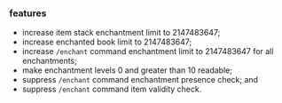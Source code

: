 ### features
- increase item stack enchantment limit to 2147483647;
- increase enchanted book limit to 2147483647;
- increase `/enchant` command enchantment limit to 2147483647 for all enchantments;
- make enchantment levels 0 and greater than 10 readable;
- suppress `/enchant` command enchantment presence check; and
- suppress `/enchant` command item validity check.
